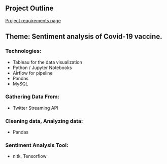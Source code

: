 ## Project Outline

[Project requirements page](https://github.com/Zipcoder/DataZCW-Final-Project) 


## Theme: Sentiment analysis of Covid-19 vaccine.

### Technologies:

* Tableau for the data visualization
* Python / Jupyter Notebooks
* Airflow for pipeline
* Pandas
* MySQL

### Gathering Data From:
* Twitter Streaming API

### Cleaning data, Analyzing data:
* Pandas

### Sentiment Analysis Tool:
* nltk, Tensorflow

